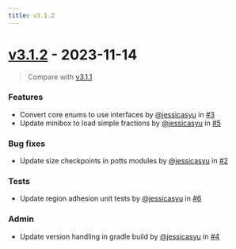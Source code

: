 ```yaml
---
title: v3.1.2
---
```


# [v3.1.2](https://github.com/bagherilab/ARCADE/releases/tag/v3.1.2) - 2023-11-14

> Compare with [v3.1.1](https://github.com/bagherilab/ARCADE/compare/v3.1.1...v3.1.2)

### Features

- Convert core enums to use interfaces by [@jessicasyu](https://github.com/jessicasyu) in [#3](https://github.com/bagherilab/ARCADE/pull/3)
- Update minibox to load simple fractions by [@jessicasyu](https://github.com/jessicasyu) in [#5](https://github.com/bagherilab/ARCADE/pull/5)

### Bug fixes

- Update size checkpoints in potts modules by [@jessicasyu](https://github.com/jessicasyu) in [#2](https://github.com/bagherilab/ARCADE/pull/2)

### Tests

- Update region adhesion unit tests by [@jessicasyu](https://github.com/jessicasyu) in [#6](https://github.com/bagherilab/ARCADE/pull/6)

### Admin

- Update version handling in gradle build by [@jessicasyu](https://github.com/jessicasyu) in [#4](https://github.com/bagherilab/ARCADE/pull/4)
